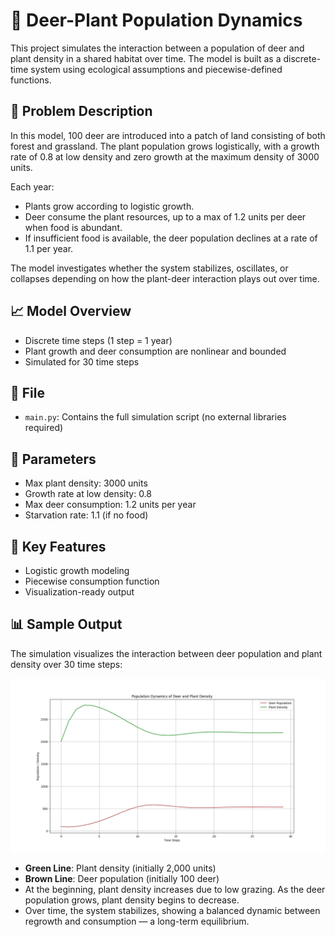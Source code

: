 # 🦌 Deer-Plant Population Dynamics

This project simulates the interaction between a population of deer and plant density in a shared habitat over time. The model is built as a discrete-time system using ecological assumptions and piecewise-defined functions.

## 📘 Problem Description

In this model, 100 deer are introduced into a patch of land consisting of both forest and grassland. The plant population grows logistically, with a growth rate of 0.8 at low density and zero growth at the maximum density of 3000 units.

Each year:
- Plants grow according to logistic growth.
- Deer consume the plant resources, up to a max of 1.2 units per deer when food is abundant.
- If insufficient food is available, the deer population declines at a rate of 1.1 per year.

The model investigates whether the system stabilizes, oscillates, or collapses depending on how the plant-deer interaction plays out over time.

## 📈 Model Overview
- Discrete time steps (1 step = 1 year)
- Plant growth and deer consumption are nonlinear and bounded
- Simulated for 30 time steps

## 💾 File
- `main.py`: Contains the full simulation script (no external libraries required)

## 🔧 Parameters
- Max plant density: 3000 units  
- Growth rate at low density: 0.8  
- Max deer consumption: 1.2 units per year  
- Starvation rate: 1.1 (if no food)

## 🧠 Key Features
- Logistic growth modeling
- Piecewise consumption function
- Visualization-ready output

## 📊 Sample Output

The simulation visualizes the interaction between deer population and plant density over 30 time steps:

![Population Simulation](Figure.png)

- **Green Line**: Plant density (initially 2,000 units)  
- **Brown Line**: Deer population (initially 100 deer)  
- At the beginning, plant density increases due to low grazing. As the deer population grows, plant density begins to decrease.
- Over time, the system stabilizes, showing a balanced dynamic between regrowth and consumption — a long-term equilibrium.

